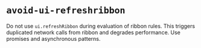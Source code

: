 # `avoid-ui-refreshribbon`

Do not use `ui.refreshRibbon` during evaluation of ribbon rules. This triggers duplicated network calls from ribbon and degrades performance. Use promises and asynchronous patterns.